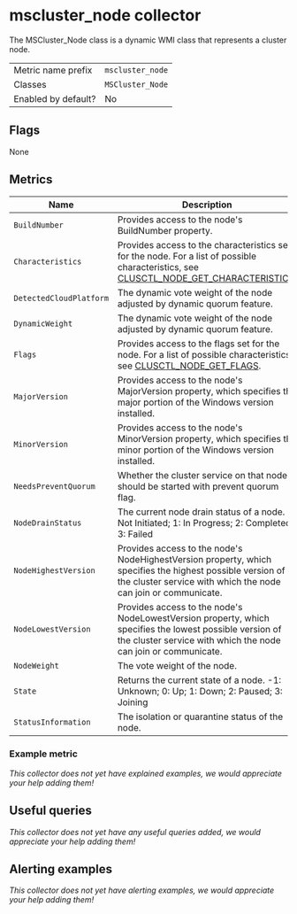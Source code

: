 # mscluster_node collector

The MSCluster_Node class is a dynamic WMI class that represents a cluster node.

|||
-|-
Metric name prefix  | `mscluster_node`
Classes             | `MSCluster_Node`
Enabled by default? | No

## Flags

None

## Metrics

Name | Description | Type | Labels
-----|-------------|------|-------
`BuildNumber` | Provides access to the node's BuildNumber property. | guage | `name`
`Characteristics` | Provides access to the characteristics set for the node. For a list of possible characteristics, see [CLUSCTL_NODE_GET_CHARACTERISTICS](https://docs.microsoft.com/en-us/previous-versions/windows/desktop/mscs/clusctl-node-get-characteristics). | guage | `name`
`DetectedCloudPlatform` | The dynamic vote weight of the node adjusted by dynamic quorum feature. | guage | `name`
`DynamicWeight` | The dynamic vote weight of the node adjusted by dynamic quorum feature. | guage | `name`
`Flags` | Provides access to the flags set for the node. For a list of possible characteristics, see [CLUSCTL_NODE_GET_FLAGS](https://docs.microsoft.com/en-us/previous-versions/windows/desktop/mscs/clusctl-node-get-flags). | guage | `name`
`MajorVersion` | Provides access to the node's MajorVersion property, which specifies the major portion of the Windows version installed. | guage | `name`
`MinorVersion` | Provides access to the node's MinorVersion property, which specifies the minor portion of the Windows version installed. | guage | `name`
`NeedsPreventQuorum` | Whether the cluster service on that node should be started with prevent quorum flag. | guage | `name`
`NodeDrainStatus` | The current node drain status of a node. 0: Not Initiated; 1: In Progress; 2: Completed; 3: Failed | guage | `name`
`NodeHighestVersion` | Provides access to the node's NodeHighestVersion property, which specifies the highest possible version of the cluster service with which the node can join or communicate. | guage | `name`
`NodeLowestVersion` | Provides access to the node's NodeLowestVersion property, which specifies the lowest possible version of the cluster service with which the node can join or communicate. | guage | `name`
`NodeWeight` | The vote weight of the node. | guage | `name`
`State` | Returns the current state of a node. -1: Unknown; 0: Up; 1: Down; 2: Paused; 3: Joining | guage | `name`
`StatusInformation` | The isolation or quarantine status of the node. | guage | `name`

### Example metric
_This collector does not yet have explained examples, we would appreciate your help adding them!_

## Useful queries
_This collector does not yet have any useful queries added, we would appreciate your help adding them!_

## Alerting examples
_This collector does not yet have alerting examples, we would appreciate your help adding them!_
